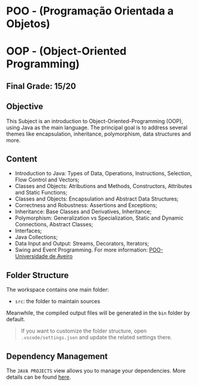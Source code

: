 # POO - (Programação Orientada a Objetos)
# OOP - (Object-Oriented Programming)

## Final Grade: 15/20

## Objective
This Subject is an introduction to Object-Oriented-Programming (OOP), using Java as the main language. The principal goal is to address several themes like encapsulation, inheritance, polymorphism, data structures and more.

## Content

 * Introduction to Java: Types of Data, Operations, Instructions, Selection, Flow Control and Vectors;
 * Classes and Objects: Atributions and Methods, Constructors, Attributes and Static Functions;
 * Classes and Objects: Encapsulation and Abstract Data Structures;
 * Correctness and Robustness: Assertions and Exceptions;
 * Inheritance: Base Classes and Derivatives, Inheritance;
 * Polymorphism: Generalization vs Specialization, Static and Dynamic Connections, Abstract Classes;
 * Interfaces;
 * Java Collections;
 * Data Input and Output: Streams, Decorators, Iterators;
 * Swing and Event Programming.
For more information: [POO-Universidade de Aveiro](https://www.ua.pt/pt/uc/12279)

## Folder Structure

The workspace contains one main folder:

- `src`: the folder to maintain sources

Meanwhile, the compiled output files will be generated in the `bin` folder by default.

> If you want to customize the folder structure, open `.vscode/settings.json` and update the related settings there.

## Dependency Management

The `JAVA PROJECTS` view allows you to manage your dependencies. More details can be found [here](https://github.com/microsoft/vscode-java-dependency#manage-dependencies).
